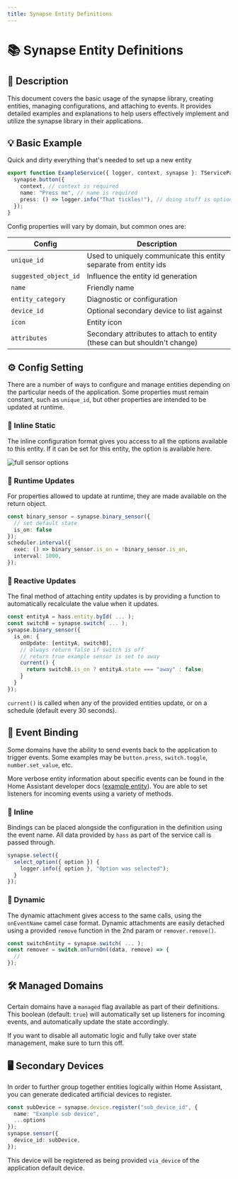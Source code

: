 ```yaml
---
title: Synapse Entity Definitions
---
```

# 📚 Synapse Entity Definitions

## 📄 Description

This document covers the basic usage of the synapse library, creating entities, managing configurations, and attaching to events.
It provides detailed examples and explanations to help users effectively implement and utilize the synapse library in their applications.

## 💡 Basic Example

Quick and dirty everything that's needed to set up a new entity

```typescript
export function ExampleService({ logger, context, synapse }: TServiceParams) {
  synapse.button({
    context, // context is required
    name: "Press me", // name is required
    press: () => logger.info("That tickles!"), // doing stuff is optional
  });
}
```

Config properties will vary by domain, but common ones are:

| Config | Description |
| --- | --- |
| `unique_id` | Used to uniquely communicate this entity separate from entity ids |
| `suggested_object_id` | Influence the entity id generation |
| `name` | Friendly name |
| `entity_category` | Diagnostic or configuration |
| `device_id` | Optional secondary device to list against |
| `icon` | Entity icon |
| `attributes` | Secondary attributes to attach to entity (these can but shouldn't change) |

## ⚙️ Config Setting

There are a number of ways to configure and manage entities depending on the particular needs of the application. Some properties must remain constant, such as `unique_id`, but other properties are intended to be updated at runtime.

### 📑 Inline Static

The inline configuration format gives you access to all the options available to this entity. If it can be set for this entity, the option is available here.

![full sensor options](/img/synapse_sensor_full.png)

### 🔄 Runtime Updates

For properties allowed to update at runtime, they are made available on the return object.

```typescript
const binary_sensor = synapse.binary_sensor({
  // set default state
  is_on: false
});
scheduler.interval({
  exec: () => binary_sensor.is_on = !binary_sensor.is_on,
  interval: 1000,
});
```

### 🔄 Reactive Updates

The final method of attaching entity updates is by providing a function to automatically recalculate the value when it updates.

```typescript
const entityA = hass.entity.byId( ... );
const switchB = synapse.switch( ... );
synapse.binary_sensor({
  is_on: {
    onUpdate: [entityA, switchB],
    // always return false if switch is off
    // return true example sensor is set to away
    current() {
      return switchB.is_on ? entityA.state === "away" : false;
    }
  }
});
```

`current()` is called when any of the provided entities update, or on a schedule (default every 30 seconds).

## 🔔 Event Binding

Some domains have the ability to send events back to the application to trigger events. Some examples may be `button.press`, `switch.toggle`, `number.set_value`, etc.

More verbose entity information about specific events can be found in the Home Assistant developer docs ([example entity](https://developers.home-assistant.io/docs/core/entity/select#methods)). You are able to set listeners for incoming events using a variety of methods.

### 📎 Inline

Bindings can be placed alongside the configuration in the definition using the event name. All data provided by `hass` as part of the service call is passed through.

```typescript
synapse.select({
  select_option({ option }) {
    logger.info({ option }, "Option was selected");
  }
});
```

### 📎 Dynamic

The dynamic attachment gives access to the same calls, using the `onEventName` camel case format. Dynamic attachments are easily detached using a provided `remove` function in the 2nd param or `remover.remove()`.

```typescript
const switchEntity = synapse.switch( ... );
const remover = switch.onTurnOn((data, remove) => {
  //
});
```

## 🛠️ Managed Domains

Certain domains have a `managed` flag available as part of their definitions. This boolean (default: `true`) will automatically set up listeners for incoming events, and automatically update the state accordingly.

If you want to disable all automatic logic and fully take over state management, make sure to turn this off.

## 🖥️ Secondary Devices

In order to further group together entities logically within Home Assistant, you can generate dedicated artificial devices to register.

```typescript
const subDevice = synapse.device.register("sub_device_id", {
  name: "Example sub device",
  ...options
});
synapse.sensor({
  device_id: subDevice,
});
```

This device will be registered as being provided `via_device` of the application default device.
